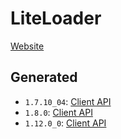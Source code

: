 # LiteLoader

[Website](http://www.liteloader.com/)

## Generated  
* `1.7.10_04`: [Client API](generated/1.7.10_04/index.html)
* `1.8.0`: [Client API](generated/1.8.0/index.html)
* `1.12.0_0`: [Client API](generated/1.12.0_0/index.html)
